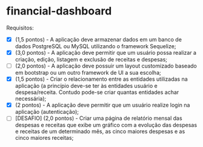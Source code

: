 # financial-dashboard
Requisitos:
- [x] (1,5 pontos) - A aplicação deve armazenar dados em um banco de dados PostgreSQL ou MySQL utilizando o
framework Sequelize;
- [x] (3,0 pontos) - A aplicação deve permitir que um usuário possa realizar a criação, edição, listagem e exclusão
de receitas e despesas;
- [ ] (2,0 pontos) - A aplicação deve possuir um layout customizado baseado em bootstrap ou um outro framework
de UI a sua escolha;
- [x] (1,5 pontos) - Criar o relacionamento entre as entidades utilizadas na aplicação (a princípio deve-se ter às
entidades usuário e despesa/receita. Contudo pode-se criar quantas entidades achar necessária);
- [x] (2 pontos) - A aplicação deve permitir que um usuário realize login na aplicação (autenticação);
- [ ] [DESAFIO] (2,0 pontos) - Criar uma página de relatório mensal das despesas e receitas que exibe um gráfico
com a evolução das despesas e receitas de um determinado mês, as cinco maiores despesas e as cinco maiores
receitas;

